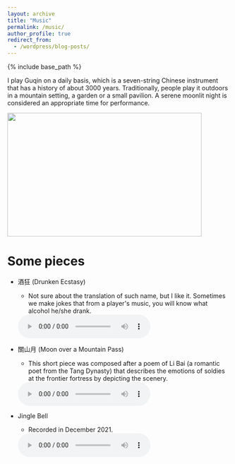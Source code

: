 ```yaml
---
layout: archive
title: "Music"
permalink: /music/
author_profile: true
redirect_from:
  - /wordpress/blog-posts/
---
```


{% include base_path %}

I play Guqin on a daily basis, which is a seven-string Chinese instrument that has a history of about 3000 years. Traditionally, people play it outdoors in a mountain setting, a garden or a small pavilion. A serene moonlit night is considered an appropriate time for performance. 

<img src="https://github.com/yanxu-chen/yanxu-chen.github.io/raw/master/images/Guqin" width="440" height="280">

Some pieces
======  
* 酒狂 (Drunken Ecstasy)
  * Not sure about the translation of such name, but I like it. Sometimes we make jokes that from a player's music, you will know what alcohol he/she drank. 

  <body>
    <audio controls>
      <source src="https://github.com/yanxu-chen/yanxu-chen.github.io/raw/master/media/Jiukuang_2021.mp3" type="audio/mp3">
      <p>Your browser doesn't support HTML5 audio. Here is a <a href="viper.mp3">link to the audio</a> instead.</p> 
    </audio>
  </body>
  
* 關山月 (Moon over a Mountain Pass)
  * This short piece was composed after a poem of Li Bai (a romantic poet from the Tang Dynasty) that describes the emotions of soldies at the frontier fortress by depicting the scenery.

  <body>
    <audio controls>
      <source src="https://github.com/yanxu-chen/yanxu-chen.github.io/raw/master/media/Guanshanyue_2022.mp3" type="audio/mp3">
      <p>Your browser doesn't support HTML5 audio. Here is a <a href="viper.mp3">link to the audio</a> instead.</p> 
    </audio>
  </body>
  
* Jingle Bell
  * Recorded in December 2021.

  <body>
    <audio controls>
      <source src="https://github.com/yanxu-chen/yanxu-chen.github.io/raw/master/media/Jinglebell_2021.mp3" type="audio/mp3">
      <p>Your browser doesn't support HTML5 audio. Here is a <a href="viper.mp3">link to the audio</a> instead.</p> 
    </audio>
  </body>
  



